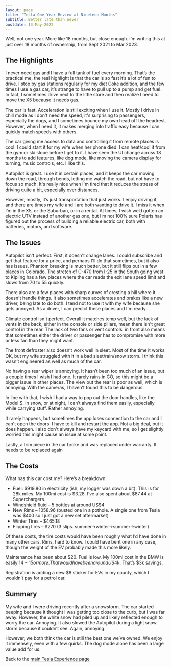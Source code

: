 ```yaml
---
layout: page
title: "Tesla One Year Review at Nineteen Months"
subtitle: Better late than never
postdate: 13-May-2022
---
```


Well, not one year. More like 18 months, but close enough. I’m writing this at just over 18 months of ownership, from Sept 2021 to Mar 2023.

## The Highlights

I never need gas and I have a full tank of fuel every morning. That’s the practical me, the real highlight is that the car is so fast it’s a lot of fun to drive. I stop by gas stations regularly for my diet Coke addition, and the few times I use a gas car, it’s strange to have to pull up to a pump and get fuel. In fact, I sometimes drive next to the little store and then realize I need to move the X5 because it needs gas.

The car is fast. Acceleration is still exciting when I use it. Mostly I drive in chill mode as I don't need the speed, it's surprising to passengers, especially the dogs, and I sometimes bounce my own head off the headrest. However, when I need it, it makes merging into traffic easy because I can quickly match speeds with others.

The car giving me access to data and controlling it from remote places is cool. I could start it for my wife when her phone died. I can heat/cool it from the gym or ski slope before I get to it. I have seen the UI change across 18 months to add features, like dog mode, like moving the camera display for turning, music controls, etc. I like this.

Autopilot is great. I use it in certain places, and it keeps the car moving down the road, through bends, letting me watch the road, but not have to focus so much. It's really nice when I'm tired that it reduces the stress of driving quite a bit, especially over distances.

However, mostly, it’s just transportation that just works. I enjoy driving it, and there are times my wife and I are both wanting to drive it. I miss it when I’m in the X5, or the Suburban, or in a rental. At times, I wish we’d gotten an electric UTV instead of another gas one, but I’m not 100% sure Polaris has figured out the process of building a reliable electric car, both with batteries, motors, and software.

## The Issues

Autopilot isn't perfect. First, it doesn't change lanes. I could subscribe and get that feature for a price, and perhaps I'll do that sometimes, but it also has issues. Phantom breaking is much better, but it still flips out in a few places in Colorado. The stretch of C-470 from I-25 in the South going west to Kipling has a few places where the car reads the exit lane speed limit and slows from 70 to 55 quickly.

There also are a few places with sharp curves of cresting a hill where it doesn't handle things. It also sometimes accelerates and brakes like a new driver, being late to do both. I tend not to use it with my wife because she gets annoyed. As a driver, I can predict these places and I'm ready.

Climate control isn't perfect. Overall it matches temp well, but the lack of vents in the back, either in the console or side pillars, mean there isn't great control in the rear. The lack of two fans or vent controls  in front also means that sometimes either the driver or passenger has to compromise with more or less fan than they might want.

The front defroster also doesn’t work well in sleet. Most of the time it works OK, but my wife struggled with it in a bad sleet/rain/snow storm. I think this wasn’t engineered as well as much of the car.

No having a rear wiper is annoying. It hasn’t been too much of an issue, but a couple times I wish I had one. It rarely rains in CO, so this might be a bigger issue in other places. The view out the rear is poor as well, which is annoying. With the cameras, I haven’t found this to be dangerous.

In line with that, I wish I had a way to pop out the door handles, like the Model S. In snow, or at night, I can’t always find them easily, especially while carrying stuff. Rather annoying.

It rarely happens, but sometimes the app loses connection to the car and I can't open the doors. I have to kill and restart the app. Not a big deal, but it does happen. I also don't always have my keycard with me, so I get slightly worried this might cause an issue at some point.

Lastly, a trim piece in the car broke and was replaced under warranty. It needs to be replaced again 

## The Costs

What has this car cost me? Here’s a breakdown:

- Fuel: $919.80 in electricity (ish, my logger was down a bit). This is for 28k miles. My 100mi cost is $3.28. I’ve also spent about $87.44 at Superchargers.
- Windshield fluid – 5 bottles at around US$4
- New Rims – 1058.96 (busted one in a pothole. A single one from Tesla was $400 so I just got a new set aftermarket)
- Winter Tires – $465.18
- Flipping tires – $270 (3 slips. summer->winter->summer->winter)

Of these costs, the tire costs would have been roughly what I’d have done in many other cars. Rims, hard to know. I could have bent one in any case, though the weight of the EV probably made this more likely.

Maintenance has been about $20. Fuel is low. My 100mi cost in the BMW is easily $14-15 or more. That would have been around US$4k. That’s $3k savings.

Registration is adding a new $8 sticker for EVs in my county, which I wouldn’t pay for a petrol car.

## Summary

My wife and I were driving recently after a snowstorm. The car started beeping because it thought I was getting too close to the curb, but I was far away. However, the white snow had piled up and likely reflected enough to worry the car. Annoying. It also slowed the Autopilot during a light snow storm because it couldn’t see. Again, annoying.

However, we both think the car is still the best one we’ve owned. We enjoy it immensely, even with a few quirks. The dog mode alone has been a large value add for us.

Back to the [main Tesla Experience page](/projects/tesla/theteslaexperience/)
